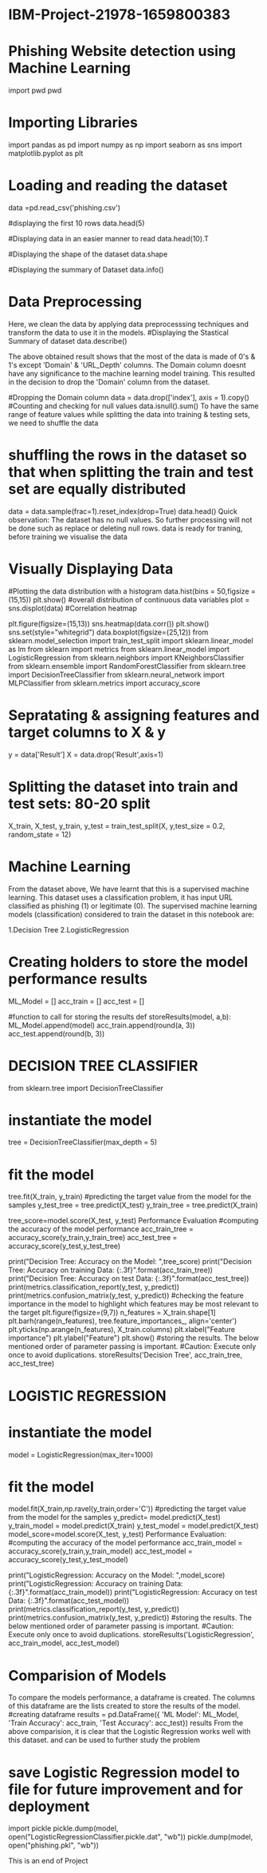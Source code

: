 # IBM-Project-21978-1659800383

# Phishing Website detection using Machine Learning
import pwd
pwd

# Importing Libraries
import pandas as pd
import numpy as np
import seaborn as sns
import matplotlib.pyplot as plt

# Loading and reading the dataset
data =pd.read_csv('phishing.csv')

#displaying the first 10 rows
data.head(5)

#Displaying data in an easier manner to read
data.head(10).T

#Displaying the shape of the dataset
data.shape

#Displaying the summary of Dataset
data.info()

# Data Preprocessing

Here, we clean the data by applying data preprocesssing techniques and transform the data to use it in the models.
#Displaying the Stastical Summary of dataset
data.describe()

The above obtained result shows that the most of the data is made of 0's & 1's except 'Domain' & 'URL_Depth' columns. The Domain column doesnt have any significance to the machine learning model training. This resulted in the decision to drop the 'Domain' column from the dataset.

#Dropping the Domain column
data = data.drop(['index'], axis = 1).copy()
#Counting and checking for null values
data.isnull().sum()
To have the same range of feature values while splitting the data into training & testing sets, we need to shuffle the data
# shuffling the rows in the dataset so that when splitting the train and test set are equally distributed
data = data.sample(frac=1).reset_index(drop=True)
data.head()
Quick observation: The dataset has no null values. So further processing will not be done such as replace or deleting null rows. data is ready for traning, before training we visualise the data
# Visually Displaying Data
#Plotting the data distribution with a histogram
data.hist(bins = 50,figsize = (15,15))
plt.show()
#overall distribution of continuous data variables
plot = sns.displot(data)
#Correlation heatmap

plt.figure(figsize=(15,13))
sns.heatmap(data.corr())
plt.show()
sns.set(style="whitegrid")
data.boxplot(figsize=(25,12))
from sklearn.model_selection import train_test_split
import sklearn.linear_model as lm
from sklearn import metrics
from sklearn.linear_model import LogisticRegression
from sklearn.neighbors import KNeighborsClassifier
from sklearn.ensemble import RandomForestClassifier
from sklearn.tree import DecisionTreeClassifier
from sklearn.neural_network import MLPClassifier
from sklearn.metrics import accuracy_score
# Sepratating & assigning features and target columns to X & y
y = data['Result']
X = data.drop('Result',axis=1)
# Splitting the dataset into train and test sets: 80-20 split

X_train, X_test, y_train, y_test = train_test_split(X, y,test_size = 0.2, random_state = 12)
# Machine Learning
From the dataset above, We have learnt that this is a supervised machine learning. This dataset uses a classification problem, it has input URL classified as phishing (1) or legitimate (0). The supervised machine learning models (classification) considered to train the dataset in this notebook are:

1.Decision Tree
2.LogisticRegression
# Creating holders to store the model performance results
ML_Model = []
acc_train = []
acc_test = []

#function to call for storing the results
def storeResults(model, a,b):
  ML_Model.append(model)
  acc_train.append(round(a, 3))
  acc_test.append(round(b, 3))
# DECISION TREE CLASSIFIER
from sklearn.tree import DecisionTreeClassifier

# instantiate the model 
tree = DecisionTreeClassifier(max_depth = 5)
# fit the model 
tree.fit(X_train, y_train)
#predicting the target value from the model for the samples
y_test_tree = tree.predict(X_test)
y_train_tree = tree.predict(X_train)

tree_score=model.score(X_test, y_test)
Performance Evaluation
#computing the accuracy of the model performance
acc_train_tree = accuracy_score(y_train,y_train_tree)
acc_test_tree = accuracy_score(y_test,y_test_tree)

print("Decision Tree: Accuracy on the Model: ",tree_score)
print("Decision Tree: Accuracy on training Data: {:.3f}".format(acc_train_tree))
print("Decision Tree: Accuracy on test Data: {:.3f}".format(acc_test_tree))
print(metrics.classification_report(y_test, y_predict))
print(metrics.confusion_matrix(y_test, y_predict))
#checking the feature importance in the model to highlight which features may be most relevant to the target
plt.figure(figsize=(9,7))
n_features = X_train.shape[1]
plt.barh(range(n_features), tree.feature_importances_, align='center')
plt.yticks(np.arange(n_features), X_train.columns)
plt.xlabel("Feature importance")
plt.ylabel("Feature")
plt.show()
#storing the results. The below mentioned order of parameter passing is important.
#Caution: Execute only once to avoid duplications.
storeResults('Decision Tree', acc_train_tree, acc_test_tree)
# LOGISTIC REGRESSION
# instantiate the model 
model = LogisticRegression(max_iter=1000)
# fit the model 
model.fit(X_train,np.ravel(y_train,order='C'))
#predicting the target value from the model for the samples
y_predict= model.predict(X_test)
y_train_model = model.predict(X_train)
y_test_model = model.predict(X_test)
model_score=model.score(X_test, y_test)
Performance Evaluation:
#computing the accuracy of the model performance
acc_train_model = accuracy_score(y_train,y_train_model)
acc_test_model = accuracy_score(y_test,y_test_model)

print("LogisticRegression: Accuracy on the Model: ",model_score)
print("LogisticRegression: Accuracy on training Data: {:.3f}".format(acc_train_model))
print("LogisticRegression: Accuracy on test Data: {:.3f}".format(acc_test_model))
print(metrics.classification_report(y_test, y_predict))
print(metrics.confusion_matrix(y_test, y_predict))
#storing the results. The below mentioned order of parameter passing is important.
#Caution: Execute only once to avoid duplications.
storeResults('LogisticRegression', acc_train_model, acc_test_model)
# Comparision of Models
To compare the models performance, a dataframe is created. The columns of this dataframe are the lists created to store the results of the model.
#creating dataframe
results = pd.DataFrame({ 'ML Model': ML_Model,    
    'Train Accuracy': acc_train,
    'Test Accuracy': acc_test})
results
From the above comparision, it is clear that the Logistic Regression works well with this dataset. and can be used to further study the problem
# save Logistic Regression model to file for future improvement and for deployment
import pickle
pickle.dump(model, open("LogisticRegressionClassifier.pickle.dat", "wb"))
pickle.dump(model, open("phishing.pkl", "wb"))


This is an end of Project
